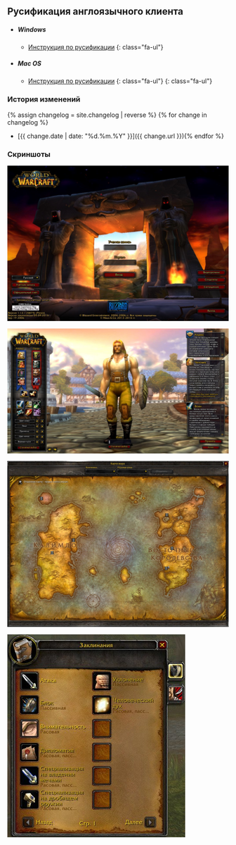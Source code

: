 ## Русификация англоязычного клиента

- ##### <i class="fa-li fa fa-windows"></i>Windows
    - <i class="fa-li fa fa-vk"></i>[Инструкция по русификации](win_instruction.html)
    {: class="fa-ul"}
- ##### <i class="fa-li fa fa-apple"></i>Mac OS
    - <i class="fa-li fa fa-vk"></i>[Инструкция по русификации](mac_instruction.html)
    {: class="fa-ul"}
{: class="fa-ul"}

### История изменений

{% assign changelog = site.changelog | reverse %}
{% for change in changelog %}
- [{{ change.date | date: "%d.%m.%Y" }}]({{ change.url }}){% endfor %}

### Скриншоты

![image1](assets\img\game_image_1.jpg)

![image2](assets\img\game_image_2.jpg)

![image3](assets\img\game_image_3.jpg)

![image4](assets\img\game_image_4.jpg)
